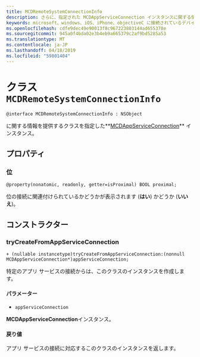```yaml
---
title: MCDRemoteSystemConnectionInfo
description: さらに、指定された MCDAppServiceConnection インスタンスに関する情報を提供するクラスです。
keywords: microsoft、windows、iOS、iPhone、objectiveC に接続されているデバイス、プロジェクトのローマ
ms.openlocfilehash: cdfe9dec49e90013f8c967223803144ad655378e
ms.sourcegitcommit: 945a0f4bda02e3b4eb9a665379c2af9bd5285a53
ms.translationtype: MT
ms.contentlocale: ja-JP
ms.lasthandoff: 04/18/2019
ms.locfileid: "59801404"
---
```

# <a name="class-mcdremotesystemconnectioninfo"></a>クラス `MCDRemoteSystemConnectionInfo` 

```
@interface MCDRemoteSystemConnectionInfo : NSObject
```  

に関する情報を提供するクラスを指定した**[MCDAppServiceConnection](MCDAppServiceConnection.md)** インスタンス。

## <a name="properties"></a>プロパティ

### <a name="proximal"></a>位
`@property(nonatomic, readonly, getter=isProximal) BOOL proximal;`

位の接続に関連付けられているかどうかが表示されます (**はい**) かどうか (**いいえ**)。

## <a name="constructors"></a>コンストラクター

### <a name="trycreatefromappserviceconnection"></a>tryCreateFromAppServiceConnection
`+ (nullable instancetype)tryCreateFromAppServiceConnection:(nonnull MCDAppServiceConnection*)appServiceConnection;`

特定のアプリ サービスの接続からは、このクラスのインスタンスを作成します。

#### <a name="parameters"></a>パラメーター
* `appServiceConnection` 

**MCDAppServiceConnection**インスタンス。

#### <a name="returns"></a>戻り値
アプリ サービスの接続に対応するこのクラスのインスタンスを返します。